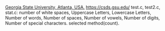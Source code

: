 [Georgia State University, Atlanta, USA.](https://catalogs.gsu.edu/preview_entity.php?catoid=4&ent_oid=231&returnto=562) https://csds.gsu.edu/
test.c, test2.c, stat.c: number of white spaces, 
Uppercase Letters, 
Lowercase Letters,
Number of words,
Number of spaces,
Number of vowels,
Number of digits, 
Number of special characters.
selected method(count).
